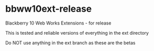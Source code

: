 bbww10ext-release
=================

Blackberry 10 Web Works Extensions - for release

This is tested and reliable versions of everything in the ext directory

Do NOT use anything in the ext branch as these are the betas
